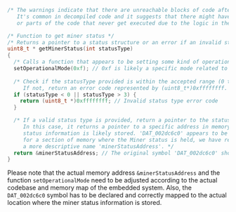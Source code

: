 ```c
/* The warnings indicate that there are unreachable blocks of code after optimization or due to conditional compilation.
   It's common in decompiled code and it suggests that there might have been some conditional compilation directives
   or parts of the code that never get executed due to the logic in the program. */

/* Function to get miner status */
/* Returns a pointer to a status structure or an error if an invalid status type is requested */
uint8_t * getMinerStatus(int statusType)
{
  /* Calls a function that appears to be setting some kind of operational mode, likely related to controls or configurations */
  setOperationalMode(0xf); // 0xf is likely a specific mode related to getting the status
  
  /* Check if the statusType provided is within the accepted range (0 to 3).
     If not, return an error code represented by (uint8_t*)0xffffffff. */
  if (statusType < 0 || statusType > 3) {
    return (uint8_t *)0xffffffff; // Invalid status type error code
  }

  /* If a valid status type is provided, return a pointer to the status data.
     In this case, it returns a pointer to a specific address in memory where the
     status information is likely stored. 'DAT_002dc6c0' appears to be an identifier
     for a section of memory where the Miner status is held, we have replaced this with
     a more descriptive name 'minerStatusAddress'. */
  return &minerStatusAddress; // The original symbol 'DAT_002dc6c0' should be defined elsewhere in the code with the correct type
}
```

Please note that the actual memory address `&minerStatusAddress` and the function `setOperationalMode` need to be adjusted according to the actual codebase and memory map of the embedded system. Also, the `DAT_002dc6c0` symbol has to be declared and correctly mapped to the actual location where the miner status information is stored.